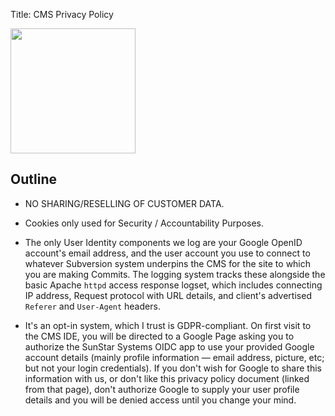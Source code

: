 Title: CMS Privacy Policy

<div class="float-lg-right">
	<img src="/images/sunstarstaronly.png" style="height:200px"></img>	
</div>

## Outline

- NO SHARING/RESELLING OF CUSTOMER DATA.

- Cookies only used for Security / Accountability Purposes.

- The only User Identity components we log are your Google OpenID account's email address, and the user account you use to connect to whatever Subversion system underpins the CMS for the site to which you are making Commits.  The logging system tracks these alongside the basic Apache `httpd` access response logset, which includes connecting IP address, Request protocol with URL details, and client's advertised `Referer` and  `User-Agent` headers.

- It's an opt-in system, which I trust is GDPR-compliant.  On first visit to the CMS IDE, you will be directed to a Google Page asking you to authorize the <span class="text-white">SunStar Systems OIDC</span> app to use your provided Google account details (mainly profile information &mdash; email address, picture, etc; but not your login credentials).  If you don't wish for Google to share this information with us, or don't like this privacy policy document (linked from that page), don't authorize Google to supply your user profile details and you will be denied access until you change your mind.
